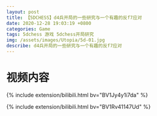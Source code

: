 ```yaml
---
layout: post
title: 【5DCHESS】d4兵开局的一些研究与一个有趣的反f7应对
date: 2020-12-28 19:03:19 +0800
categories: Game
tags: 5dchess 游戏 5dchess开局研究
img: /assets/images/Utopia/5d-01.jpg
describe: d4兵开局的一些研究与一个有趣的反f7应对
---
```


# 视频内容 #

{% include extension/bilibili.html bv="BV1Jy4y1i7da" %}

{% include extension/bilibili.html bv="BV1Rv41147Ud" %}